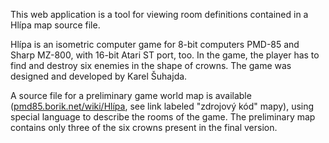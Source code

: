 This web application is a tool for viewing room definitions contained in a Hlípa
map source file.

Hlípa is an isometric computer game for 8-bit computers PMD-85 and Sharp MZ-800,
with 16-bit Atari ST port, too. In the game, the player has to find
and destroy six enemies in the shape of crowns.
The game was designed and developed by Karel Šuhajda.

A source file for a preliminary game world map is available (<a
href=http://pmd85.borik.net/wiki/Hl%C3%ADpa>pmd85.borik.net/wiki/Hlípa</a>, see
link labeled "zdrojový kód" mapy), using special language to describe the rooms of
the game. The preliminary map contains only three of the six crowns present in the
final version.
